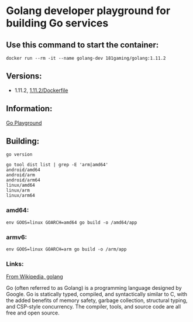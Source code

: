 # Golang developer playground for building Go services

## Use this command to start the container:

```
docker run --rm -it --name golang-dev 181gaming/golang:1.11.2
```

## Versions:

* 1.11.2, [1.11.2/Dockerfile](https://github.com/nicholashoule/docker/tree/master/golang/1.11.2/)

## Information:

[Go Playground](https://play.golang.org/)

## Building:

```
go version

go tool dist list | grep -E 'arm|amd64'
android/amd64
android/arm
android/arm64
linux/amd64
linux/arm
linux/arm64
```

### amd64:

```
env GOOS=linux GOARCH=amd64 go build -o /amd64/app
```

### armv6:

```
env GOOS=linux GOARCH=arm go build -o /arm/app
```

### Links:

[From Wikipedia, golang](https://en.wikipedia.org/wiki/Go_%28programming_language%29)

Go (often referred to as Golang) is a programming language designed by Google. Go is statically typed, compiled, and syntactically similar to C, with the added benefits of memory safety, garbage collection, structural typing, and CSP-style concurrency. The compiler, tools, and source code are all free and open source.
